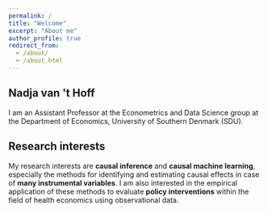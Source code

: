 ```yaml
---
permalink: /
title: "Welcome"
excerpt: "About me"
author_profile: true
redirect_from: 
  - /about/
  - /about.html
---
```


Nadja van 't Hoff
------
I am an Assistant Professor at the Econometrics and Data Science group at the Department of Economics, University of Southern Denmark (SDU).  



Research interests
------
My research interests are **causal inference** and **causal machine learning**, especially the methods for identifying and estimating causal effects in case of **many instrumental variables**. I am also interested in the empirical application of these methods to evaluate **policy interventions** within the field of health economics using observational data.


<!---
![Test image](images/mstile-150x150.png)
-->
